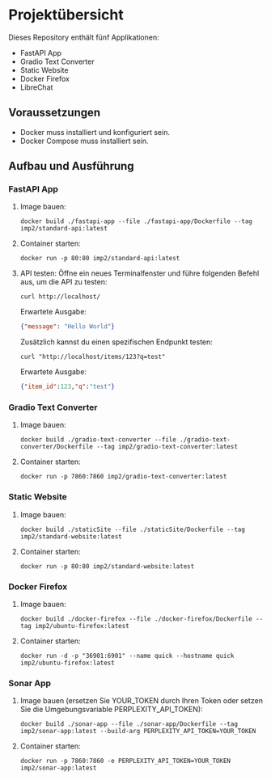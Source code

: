 # Projektübersicht

Dieses Repository enthält fünf Applikationen:
- FastAPI App
- Gradio Text Converter
- Static Website
- Docker Firefox
- LibreChat

## Voraussetzungen
- Docker muss installiert und konfiguriert sein.
- Docker Compose muss installiert sein.

## Aufbau und Ausführung

### FastAPI App
1. Image bauen:
   ```
   docker build ./fastapi-app --file ./fastapi-app/Dockerfile --tag imp2/standard-api:latest
   ```
2. Container starten:
   ```
   docker run -p 80:80 imp2/standard-api:latest
   ```
3. API testen:
   Öffne ein neues Terminalfenster und führe folgenden Befehl aus, um die API zu testen:
   ```
   curl http://localhost/
   ```
   Erwartete Ausgabe:
   ```json
   {"message": "Hello World"}
   ```
   Zusätzlich kannst du einen spezifischen Endpunkt testen:
   ```
   curl "http://localhost/items/123?q=test"
   ```
   Erwartete Ausgabe:
   ```json
   {"item_id":123,"q":"test"}
   ```

### Gradio Text Converter
1. Image bauen:
   ```
   docker build ./gradio-text-converter --file ./gradio-text-converter/Dockerfile --tag imp2/gradio-text-converter:latest
   ```
2. Container starten:
   ```
   docker run -p 7860:7860 imp2/gradio-text-converter:latest
   ```

### Static Website
1. Image bauen:
   ```
   docker build ./staticSite --file ./staticSite/Dockerfile --tag imp2/standard-website:latest
   ```
2. Container starten:
   ```
   docker run -p 80:80 imp2/standard-website:latest
   ```

### Docker Firefox
1. Image bauen:
   ```
   docker build ./docker-firefox --file ./docker-firefox/Dockerfile --tag imp2/ubuntu-firefox:latest
   ```
2. Container starten:
   ```
   docker run -d -p "36901:6901" --name quick --hostname quick imp2/ubuntu-firefox:latest
   ```

### Sonar App
1. Image bauen (ersetzen Sie YOUR_TOKEN durch Ihren Token oder setzen Sie die Umgebungsvariable PERPLEXITY_API_TOKEN):
   ```
   docker build ./sonar-app --file ./sonar-app/Dockerfile --tag imp2/sonar-app:latest --build-arg PERPLEXITY_API_TOKEN=YOUR_TOKEN
   ```
2. Container starten:
   ```
   docker run -p 7860:7860 -e PERPLEXITY_API_TOKEN=YOUR_TOKEN imp2/sonar-app:latest
   ```


